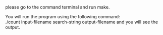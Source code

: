 please go to the command terminal and run make.

You will run  the  program  using  the  following  command:    
./count    input-filename    search-string    output-filename 
and you will see the output.

